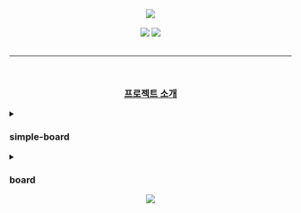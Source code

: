 <div align="center">
  <a href="https://github.com/zhyunk">
    <img src="https://capsule-render.vercel.app/api?type=transparent&color=auto&height=100&section=header&text=🛋️&fontSize=60&animation=twinkling"/>    
  </a>
</div>

<!--
<div align="center">
  <a href="https://solved.ac/zhyun/">
    <img align="center" src="http://mazassumnida.wtf/api/v2/generate_badge?boj=zhyun" />
  </a>
</div>
<br>
-->

<br>

<div align="center">
<a href="https://github.com/anuraghazra/github-readme-stats"><img src="https://github-readme-stats.vercel.app/api/top-langs/?username=zhyunk&theme=github_dark&custom_title=Most%20Used%20Languages&layout=compact&hide_border=true&count_private=true&include_all_commits=true&langs_count=5&size_weight=0.2&count_weight=0.8&hide=kotlin&card_width=300"/></a>
<a href="https://wakatime.com/@zhyun"><img src="https://github-readme-stats.vercel.app/api/wakatime?username=zhyun&theme=github_dark&custom_title=Waka%20Time%20⏰%20start%20date%20:%2024.01.03&hide_border=true&layout=compact" align="top"/></a>
</div>

<br>

<hr>

<br>

<h3 align="center"><a href="https://github.com/zhyun-project">프로젝트 소개</a></h3>
<details>
<summary><h3>simple-board</h3></summary>

<br>

<a href="https://github.com/zhyun-project/simple-board-01">
    <img src="https://img.shields.io/badge/Gradle-02303A.svg?style=badge&logo=Gradle&logoColor=white"/></a>
<a href="https://github.com/zhyun-project/simple-board-01">
    <img src="https://img.shields.io/badge/JUnit_5-25A162?style=badge&logo=&logoColor=white"/></a>
<a href="https://github.com/zhyun-project/simple-board-01">
    <img src="https://img.shields.io/badge/Java-ED8B00?style=badge&logo=openjdk&logoColor=white"/></a>
<a href="https://github.com/zhyun-project/simple-board-01">
    <img src="https://img.shields.io/badge/Spring_boot_3-6DB33F?style=badge&logo=spring&logoColor=white"/></a>
<a href="https://github.com/zhyun-project/simple-board-01">
    <img src="https://img.shields.io/badge/H2-224DCA?style=badge&logo=h2&logoColor=white"/></a>
<br><br>

h2 db를 embedded 형태로 사용하여  
제목과 내용을 관리하는 간단한 형태의 게시판 프로젝트입니다.

<br>

테스트 코드 작성을 익히기 위해 간단한 구조로 설계하였습니다.

<br>

<a href="https://github.com/zhyun-project/simple-board-01">
    <img src="https://img.shields.io/badge/Repository%20🔗-100000?style=for-the-badge&logo=github&logoColor=white"/></a><br><br>

<hr>

</details>


<details>
<summary><h3>board</h3></summary>

<br>

<a href="https://github.com/zhyun-project/simple-board-02">
    <img alt="gradle" src="https://img.shields.io/badge/Gradle-02303A.svg?style=badge&logo=Gradle&logoColor=white"/></a>
<a href="https://github.com/zhyun-project/simple-board-02">
    <img alt="junit" src="https://img.shields.io/badge/JUnit_5-25A162?style=badge&logo=&logoColor=white"/></a>
<a href="https://github.com/zhyun-project/simple-board-02">
    <img alt="java" src="https://img.shields.io/badge/Java-ED8B00?style=badge&logo=openjdk&logoColor=white"/></a>
<a href="https://github.com/zhyun-project/simple-board-02">
    <img alt="spring boot" src="https://img.shields.io/badge/Spring_boot_3-6DB33F?style=badge&logo=spring&logoColor=white"/></a>
<a href="https://github.com/zhyun-project/simple-board-02">
    <img alt="spring security" src="https://img.shields.io/badge/Spring_Security-6DB33F?style=badge&logo=Spring-Security&logoColor=white"/></a>
<a href="https://github.com/zhyun-project/simple-board-02">
    <img alt="jwt" src="https://img.shields.io/badge/JWT-000?style=badge&logo=jsonwebtokens&logoColor=white"/></a>
<a href="https://github.com/zhyun-project/simple-board-02">
    <img alt="redis" src="https://img.shields.io/badge/redis-%23DD0031.svg?&style=badge&logo=redis&logoColor=white"/></a>
<a href="https://github.com/zhyun-project/simple-board-02">
    <img alt="h2" src="https://img.shields.io/badge/H2-224DCA?style=badge&logo=h2&logoColor=white"/></a>
<br><br>

simple-board 프로젝트에  
사용자 관리를 추가한 프로젝트입니다.

<br>  

JWT와 시큐리티를 적용하여 사용자 로그인 및 권한에 따른 접근 제한 구현과  
멀티 모듈 프로젝트 구현이 목표입니다.

<br>

도메인이 2개(사용자, 게시글)이기 때문에 멀티 모듈 구조를 시도해보게 되었고,  
사용자 관리 모듈과 게시글 관리 모듈, 그리고 gateway(discovery) 모듈 순서로 구현하였습니다.

<br>

시큐리티와 JWT가 어렵다고 생각되어 사용자 관리 모듈을 제일 먼저 개발하였고,  
사용자 관리 구현 후 토큰을 이용하는 서비스인 게시글 관리 모듈을 구현하였으며,  
다음으로 gateway 모듈을 구현하여 하나의 "호스트:port"를 통해 모든 서비스에 접근할 수 있도록 구현하였습니다.

<br>

이번 프로젝트에서는 JWT 검증을 각 모듈에서 검증 후 사용하였지만,  
다음 프로젝트에서는 gateway에서 JWT 검증 후 라우팅하도록 구현해보고자 합니다.

<br>

<a href="https://github.com/zhyun-project/simple-board-02">
    <img alt="repository" src="https://img.shields.io/badge/Repository%20🔗-100000?style=for-the-badge&logo=github&logoColor=white"/></a><br><br>


</details>


<div align="center">
  <a href="#"><img src="https://capsule-render.vercel.app/api?type=waving&color=auto&height=180&section=footer&text=🦆-nl-&fontSize=40&fontAlign=92" /></a>
</div>
